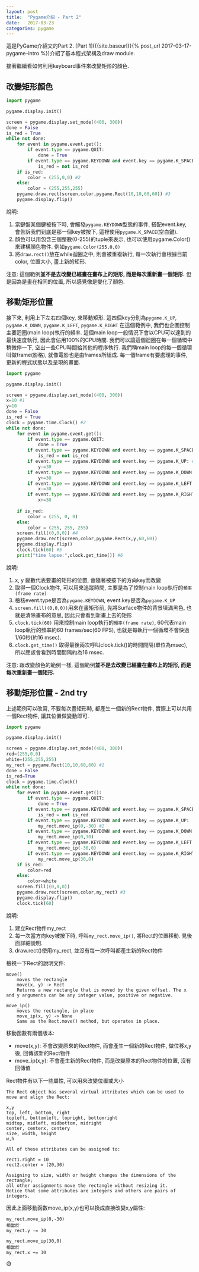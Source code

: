 ```yaml
---
layout: post
title:  "Pygame介紹 - Part 2"
date:   2017-03-23
categories: pygame
---
```

 
這是PyGame介紹文的Part 2. 
[Part 1]({{site.baseurl}}{% post_url 2017-03-17-pygame-intro %})介紹了基本程式架構及draw module. 

接著繼續看如何利用keyboard事件來改變矩形的顏色.

## 改變矩形顏色
```python
import pygame

pygame.display.init()

screen = pygame.display.set_mode((400, 300))
done = False
is_red = True
while not done:
    for event in pygame.event.get():
        if event.type == pygame.QUIT:
            done = True
        if event.type == pygame.KEYDOWN and event.key == pygame.K_SPACE: #1
            is_red = not is_red
    if is_red:
        color = (255,0,0) #2
    else:
        color = (255,255,255)
    pygame.draw.rect(screen,color,pygame.Rect(10,10,60,60)) #3
    pygame.display.flip()
```
說明:
1. 當鍵盤某個鍵被按下時, 會觸發`pygame.KEYDOWN`型態的事件, 搭配event.key, 會告訴我們到底是那一個key被按下, 這裡使用`pygame.K_SPACE`(空白鍵).
1. 顏色可以用包含三個整數(0-255)的tuple來表示, 也可以使用pygame.Color()來建構顏色物件. 例如`pygame.Color(255,0,0)`
1. 將`draw.rect()`放在while迴圈之中, 則會被重複執行, 每一次執行會根據目前color, 位置大小, 畫上新的矩形.

注意: 這個範例**並不是去改變已經畫在畫布上的矩形,  而是每次重新畫一個矩形.** 但是因為是畫在相同的位置, 所以感覺像是變化了顏色.

## 移動矩形位置
接下來, 利用上下左右四個key, 來移動矩形. 這四個key分別為`pygame.K_UP`, `pygame.K_DOWN`, `pygame.K_LEFT`, `pygame.K_RIGHT`
在這個範例中, 我們也企圖控制主要迴圈(main loop)執行的頻率. 
這個main loop一般情況下會以CPU可以達到的最快速度執行, 因此會佔用100%的CPU時間. 
我們可以讓這個迴圈在每一個循環中稍微停一下, 空出一些CPU時間給其他的程序執行. 
我們稱main loop的每一個循環叫做frame(影格), 就像電影也是由frames所組成. 每一個frame有要處理的事件, 更新的程式狀態以及呈現的畫面.  

```python
import pygame

pygame.display.init()

screen = pygame.display.set_mode((400, 300))
x=10 #1
y=10
done = False
is_red = True
clock = pygame.time.Clock() #2
while not done:
    for event in pygame.event.get():
        if event.type == pygame.QUIT:
            done = True
        if event.type == pygame.KEYDOWN and event.key == pygame.K_SPACE:
            is_red = not is_red
        if event.type == pygame.KEYDOWN and event.key == pygame.K_UP: #3
            y-=30
        if event.type == pygame.KEYDOWN and event.key == pygame.K_DOWN:
            y+=30
        if event.type == pygame.KEYDOWN and event.key == pygame.K_LEFT:
            x-=30
        if event.type == pygame.KEYDOWN and event.key == pygame.K_RIGHT:
            x+=30 
    
    if is_red:
        color = (255, 0, 0)
    else:
        color = (255, 255, 255)
    screen.fill((0,0,0)) #4
    pygame.draw.rect(screen,color,pygame.Rect(x,y,60,60))
    pygame.display.flip()
    clock.tick(60) #5
    print("time lapse:",clock.get_time()) #6
```
說明:
1. x, y 變數代表要畫的矩形的位置, 會隨著被按下的方向key而改變
1. 取得一個Clock物件, 可以用來追蹤時間, 主要是為了控制main loop執行的`頻率(frame rate)`
1. 檢核event.type是否為`pygame.KEYDOWN`, event.key是否為`pygame.K_UP`
1. `screen.fill((0,0,0))`用來在畫矩形前, 先將Surface物件的背景填滿黑色, 也就是清除畫布的意思, 因此只會看到新畫上去的矩形
1. `clock.tick(60)` 用來控制main loop執行的`頻率(frame rate)`, 60代表main loop執行的頻率約60 frames/sec(60 FPS), 也就是每執行一個循環不會快過1/60秒(約16 msec).
1. `clock.get_time()` 取得最後兩次呼叫clock.tick()的時間間隔(單位為msec), 所以應該會看到時間間隔約為16 msec. 

注意: 跟改變顏色的範例一樣, 這個範例**並不是去改變已經畫在畫布上的矩形,  而是每次重新畫一個矩形.**

## 移動矩形位置 - 2nd try

上述範例可以改寫, 不要每次畫矩形時, 都產生一個新的Rect物件, 實際上可以共用一個Rect物件, 讓其位置做變動即可.

```python
import pygame

pygame.display.init()

screen = pygame.display.set_mode((400, 300))
red=(255,0,0)
white=(255,255,255)
my_rect = pygame.Rect(10,10,60,60) #1
done = False
is_red=True
clock = pygame.time.Clock()
while not done:
    for event in pygame.event.get():
        if event.type == pygame.QUIT:
            done = True
        if event.type == pygame.KEYDOWN and event.key == pygame.K_SPACE:
            is_red = not is_red
        if event.type == pygame.KEYDOWN and event.key == pygame.K_UP:
            my_rect.move_ip(0,-30) #2
        if event.type == pygame.KEYDOWN and event.key == pygame.K_DOWN:
            my_rect.move_ip(0,30)
        if event.type == pygame.KEYDOWN and event.key == pygame.K_LEFT:
            my_rect.move_ip(-30,0)
        if event.type == pygame.KEYDOWN and event.key == pygame.K_RIGHT:
            my_rect.move_ip(30,0)
    if is_red:
        color=red
    else:
        color=white
    screen.fill((0,0,0))
    pygame.draw.rect(screen,color,my_rect) #3
    pygame.display.flip()
    clock.tick(60)
```
說明:
1. 建立Rect物件my_rect
1. 每一次當方向key被按下時, 呼叫`my_rect.move_ip()`, 將Rect的位置移動. 見後面詳細說明.
1. draw.rect()使用my_rect, 並沒有每一次呼叫都產生新的Rect物件

檢視一下Rect的說明文件:
```
move()
	moves the rectangle
	move(x, y) -> Rect
	Returns a new rectangle that is moved by the given offset. The x and y arguments can be any integer value, positive or negative.
 
move_ip()
	moves the rectangle, in place
	move_ip(x, y) -> None
	Same as the Rect.move() method, but operates in place.
```

移動函數有兩個版本:
- move(x,y): 不會改變原來的Rect物件, 而會產生一個新的Rect物件, 做位移x,y後, 回傳該新的Rect物件
- move_ip(x,y): 不會產生新的Rect物件, 而是改變原本的Rect物件的位置, 沒有回傳值

Rect物件有以下一些屬性, 可以用來改變位置或大小

```
The Rect object has several virtual attributes which can be used to move and align the Rect:

x,y
top, left, bottom, right
topleft, bottomleft, topright, bottomright
midtop, midleft, midbottom, midright
center, centerx, centery
size, width, height
w,h

All of these attributes can be assigned to:

rect1.right = 10
rect2.center = (20,30)

Assigning to size, width or height changes the dimensions of the rectangle; 
all other assignments move the rectangle without resizing it. 
Notice that some attributes are integers and others are pairs of integers.

```
因此上面移動函數move_ip(x,y)也可以換成直接改變x,y屬性:
```
my_rect.move_ip(0,-30)
相當於
my_rect.y -= 30

```
```
my_rect.move_ip(30,0)
相當於
my_rect.x += 30
```

:sweat_smile:
